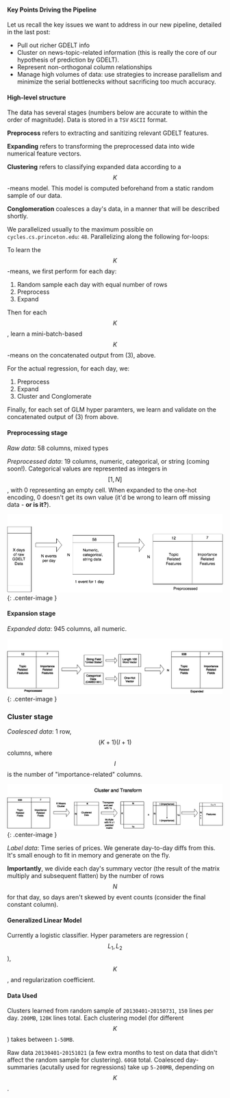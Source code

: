 
#### Key Points Driving the Pipeline

Let us recall the key issues we want to address in our new pipeline, detailed in the last post:

* Pull out richer GDELT info 
* Cluster on news-topic-related information (this is really the core of our hypothesis of prediction by GDELT).
* Represent non-orthogonal column relationships
* Manage high volumes of data: use strategies to increase parallelism and minimize the serial bottlenecks without sacrificing too much accuracy.

#### High-level structure

The data has several stages (numbers below are accurate to within the order of magnitude). Data is stored in a `TSV` `ASCII` format.

**Preprocess** refers to extracting and sanitizing relevant GDELT features. 

**Expanding** refers to transforming the preprocessed data into wide numerical feature vectors. 

**Clustering** refers to classifying expanded data according to a $$K$$-means model. This model is computed beforehand from a static random sample of our data.

**Conglomeration** coalesces a day's data, in a manner that will be described shortly.

We parallelized usually to the maximum possible on `cycles.cs.princeton.edu`: `48`. Parallelizing along the following for-loops:

To learn the $$K$$-means, we first perform for each day:

1. Random sample each day with equal number of rows
2. Preprocess
3. Expand

Then for each $$K$$, learn a mini-batch-based $$K$$-means on the concatenated output from (3), above.

For the actual regression, for each day, we:

1. Preprocess
2. Expand
3. Cluster and Conglomerate

Finally, for each set of GLM hyper paramters, we learn and validate on the concatenated output of (3) from above.

#### Preprocessing stage

_Raw data_: 58 columns, mixed types

_Preprocessed data_: 19 columns, numeric, categorical, or string (coming soon!). Categorical values are represented as integers in $$[1, N]$$, with 0 representing an empty cell. When expanded to the one-hot encoding, 0 doesn't get its own value (it'd be wrong to learn off missing data - **or is it?**).

![preproces-img](/assets/preprocess.png){: .center-image }

#### Expansion stage

_Expanded data_: 945 columns, all numeric.

![expand-img](/assets/expand.png){: .center-image }

### Cluster stage

_Coalesced data_: 1 row, $$(K+1)(I+1)$$ columns, where $$I$$ is the number of "importance-related" columns.

![cluster-img](/assets/cluster_and_transform.png){: .center-image }

_Label data_: Time series of prices. We generate day-to-day diffs from this. It's small enough to fit in memory and generate on the fly.

**Importantly**, we divide each day's summary vector (the result of the matrix multiply and subsequent flatten) by the number of rows $$N$$ for that day, so days aren't skewed by event counts (consider the final constant column).

#### Generalized Linear Model

Currently a logistic classifier. Hyper parameters are regression ($$L_1,L_2$$), $$K$$, and regularization coefficient.

#### Data Used

Clusters learned from random sample of `20130401`-`20150731`, `150` lines per day. `200MB`, `120K` lines total. Each clustering model (for different $$K$$) takes between `1-50MB`.

Raw data `20130401`-`20151021` (a few extra months to test on data that didn't affect the random sample for clustering). `60GB` total. Coalesced day-summaries (acutally used for regressions) take up `5-200MB`, depending on $$K$$.
